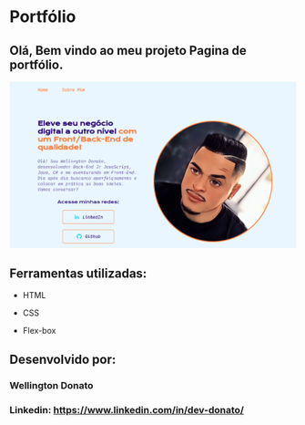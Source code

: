 
# Portfólio 

## Olá, Bem vindo ao meu projeto Pagina de portfólio.

![image](https://github.com/donatowr/Portif-lio_Alura/blob/main/assets/Captura%20de%20tela%20de%202024-01-21%2018-24-18.png)

## Ferramentas utilizadas:

* HTML

* CSS

* Flex-box

## Desenvolvido por:

### Wellington Donato

### Linkedin: https://www.linkedin.com/in/dev-donato/
